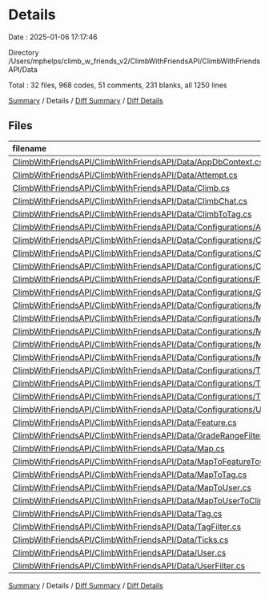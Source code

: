 # Details

Date : 2025-01-06 17:17:46

Directory /Users/mphelps/climb_w_friends_v2/ClimbWithFriendsAPI/ClimbWithFriendsAPI/Data

Total : 32 files,  968 codes, 51 comments, 231 blanks, all 1250 lines

[Summary](results.md) / Details / [Diff Summary](diff.md) / [Diff Details](diff-details.md)

## Files
| filename | language | code | comment | blank | total |
| :--- | :--- | ---: | ---: | ---: | ---: |
| [ClimbWithFriendsAPI/ClimbWithFriendsAPI/Data/AppDbContext.cs](/ClimbWithFriendsAPI/ClimbWithFriendsAPI/Data/AppDbContext.cs) | C# | 51 | 5 | 12 | 68 |
| [ClimbWithFriendsAPI/ClimbWithFriendsAPI/Data/Attempt.cs](/ClimbWithFriendsAPI/ClimbWithFriendsAPI/Data/Attempt.cs) | C# | 22 | 0 | 3 | 25 |
| [ClimbWithFriendsAPI/ClimbWithFriendsAPI/Data/Climb.cs](/ClimbWithFriendsAPI/ClimbWithFriendsAPI/Data/Climb.cs) | C# | 72 | 0 | 6 | 78 |
| [ClimbWithFriendsAPI/ClimbWithFriendsAPI/Data/ClimbChat.cs](/ClimbWithFriendsAPI/ClimbWithFriendsAPI/Data/ClimbChat.cs) | C# | 28 | 0 | 5 | 33 |
| [ClimbWithFriendsAPI/ClimbWithFriendsAPI/Data/ClimbToTag.cs](/ClimbWithFriendsAPI/ClimbWithFriendsAPI/Data/ClimbToTag.cs) | C# | 12 | 1 | 4 | 17 |
| [ClimbWithFriendsAPI/ClimbWithFriendsAPI/Data/Configurations/AttemptConfiguration.cs](/ClimbWithFriendsAPI/ClimbWithFriendsAPI/Data/Configurations/AttemptConfiguration.cs) | C# | 35 | 1 | 7 | 43 |
| [ClimbWithFriendsAPI/ClimbWithFriendsAPI/Data/Configurations/ClimbChatConfiguration.cs](/ClimbWithFriendsAPI/ClimbWithFriendsAPI/Data/Configurations/ClimbChatConfiguration.cs) | C# | 34 | 1 | 9 | 44 |
| [ClimbWithFriendsAPI/ClimbWithFriendsAPI/Data/Configurations/ClimbConfiguration.cs](/ClimbWithFriendsAPI/ClimbWithFriendsAPI/Data/Configurations/ClimbConfiguration.cs) | C# | 61 | 4 | 9 | 74 |
| [ClimbWithFriendsAPI/ClimbWithFriendsAPI/Data/Configurations/ClimbToTagConfiguration.cs](/ClimbWithFriendsAPI/ClimbWithFriendsAPI/Data/Configurations/ClimbToTagConfiguration.cs) | C# | 33 | 6 | 7 | 46 |
| [ClimbWithFriendsAPI/ClimbWithFriendsAPI/Data/Configurations/FeatureConfiguration.cs](/ClimbWithFriendsAPI/ClimbWithFriendsAPI/Data/Configurations/FeatureConfiguration.cs) | C# | 26 | 3 | 9 | 38 |
| [ClimbWithFriendsAPI/ClimbWithFriendsAPI/Data/Configurations/GradeRangeFilterConfigurations.cs](/ClimbWithFriendsAPI/ClimbWithFriendsAPI/Data/Configurations/GradeRangeFilterConfigurations.cs) | C# | 24 | 0 | 12 | 36 |
| [ClimbWithFriendsAPI/ClimbWithFriendsAPI/Data/Configurations/MapConfiguration.cs](/ClimbWithFriendsAPI/ClimbWithFriendsAPI/Data/Configurations/MapConfiguration.cs) | C# | 57 | 1 | 7 | 65 |
| [ClimbWithFriendsAPI/ClimbWithFriendsAPI/Data/Configurations/MapToFeatureToClimbConfiguration.cs](/ClimbWithFriendsAPI/ClimbWithFriendsAPI/Data/Configurations/MapToFeatureToClimbConfiguration.cs) | C# | 29 | 2 | 5 | 36 |
| [ClimbWithFriendsAPI/ClimbWithFriendsAPI/Data/Configurations/MapToTagConfiguration.cs](/ClimbWithFriendsAPI/ClimbWithFriendsAPI/Data/Configurations/MapToTagConfiguration.cs) | C# | 33 | 2 | 7 | 42 |
| [ClimbWithFriendsAPI/ClimbWithFriendsAPI/Data/Configurations/MapToUserConfiguration.cs](/ClimbWithFriendsAPI/ClimbWithFriendsAPI/Data/Configurations/MapToUserConfiguration.cs) | C# | 27 | 16 | 9 | 52 |
| [ClimbWithFriendsAPI/ClimbWithFriendsAPI/Data/Configurations/MapToUserToClimbConfiguration.cs](/ClimbWithFriendsAPI/ClimbWithFriendsAPI/Data/Configurations/MapToUserToClimbConfiguration.cs) | C# | 28 | 1 | 7 | 36 |
| [ClimbWithFriendsAPI/ClimbWithFriendsAPI/Data/Configurations/TagConfiguration.cs](/ClimbWithFriendsAPI/ClimbWithFriendsAPI/Data/Configurations/TagConfiguration.cs) | C# | 57 | 1 | 11 | 69 |
| [ClimbWithFriendsAPI/ClimbWithFriendsAPI/Data/Configurations/TagFilterConfigurations.cs](/ClimbWithFriendsAPI/ClimbWithFriendsAPI/Data/Configurations/TagFilterConfigurations.cs) | C# | 23 | 0 | 10 | 33 |
| [ClimbWithFriendsAPI/ClimbWithFriendsAPI/Data/Configurations/TickConfiguration.cs](/ClimbWithFriendsAPI/ClimbWithFriendsAPI/Data/Configurations/TickConfiguration.cs) | C# | 34 | 1 | 9 | 44 |
| [ClimbWithFriendsAPI/ClimbWithFriendsAPI/Data/Configurations/UserFilterConfigurations.cs](/ClimbWithFriendsAPI/ClimbWithFriendsAPI/Data/Configurations/UserFilterConfigurations.cs) | C# | 27 | 0 | 10 | 37 |
| [ClimbWithFriendsAPI/ClimbWithFriendsAPI/Data/Feature.cs](/ClimbWithFriendsAPI/ClimbWithFriendsAPI/Data/Feature.cs) | C# | 75 | 1 | 19 | 95 |
| [ClimbWithFriendsAPI/ClimbWithFriendsAPI/Data/GradeRangeFilter.cs](/ClimbWithFriendsAPI/ClimbWithFriendsAPI/Data/GradeRangeFilter.cs) | C# | 16 | 0 | 4 | 20 |
| [ClimbWithFriendsAPI/ClimbWithFriendsAPI/Data/Map.cs](/ClimbWithFriendsAPI/ClimbWithFriendsAPI/Data/Map.cs) | C# | 16 | 0 | 2 | 18 |
| [ClimbWithFriendsAPI/ClimbWithFriendsAPI/Data/MapToFeatureToClimb.cs](/ClimbWithFriendsAPI/ClimbWithFriendsAPI/Data/MapToFeatureToClimb.cs) | C# | 12 | 1 | 4 | 17 |
| [ClimbWithFriendsAPI/ClimbWithFriendsAPI/Data/MapToTag.cs](/ClimbWithFriendsAPI/ClimbWithFriendsAPI/Data/MapToTag.cs) | C# | 12 | 1 | 4 | 17 |
| [ClimbWithFriendsAPI/ClimbWithFriendsAPI/Data/MapToUser.cs](/ClimbWithFriendsAPI/ClimbWithFriendsAPI/Data/MapToUser.cs) | C# | 11 | 1 | 3 | 15 |
| [ClimbWithFriendsAPI/ClimbWithFriendsAPI/Data/MapToUserToClimb.cs](/ClimbWithFriendsAPI/ClimbWithFriendsAPI/Data/MapToUserToClimb.cs) | C# | 17 | 1 | 6 | 24 |
| [ClimbWithFriendsAPI/ClimbWithFriendsAPI/Data/Tag.cs](/ClimbWithFriendsAPI/ClimbWithFriendsAPI/Data/Tag.cs) | C# | 18 | 1 | 9 | 28 |
| [ClimbWithFriendsAPI/ClimbWithFriendsAPI/Data/TagFilter.cs](/ClimbWithFriendsAPI/ClimbWithFriendsAPI/Data/TagFilter.cs) | C# | 15 | 0 | 4 | 19 |
| [ClimbWithFriendsAPI/ClimbWithFriendsAPI/Data/Ticks.cs](/ClimbWithFriendsAPI/ClimbWithFriendsAPI/Data/Ticks.cs) | C# | 22 | 0 | 4 | 26 |
| [ClimbWithFriendsAPI/ClimbWithFriendsAPI/Data/User.cs](/ClimbWithFriendsAPI/ClimbWithFriendsAPI/Data/User.cs) | C# | 24 | 0 | 10 | 34 |
| [ClimbWithFriendsAPI/ClimbWithFriendsAPI/Data/UserFilter.cs](/ClimbWithFriendsAPI/ClimbWithFriendsAPI/Data/UserFilter.cs) | C# | 17 | 0 | 4 | 21 |

[Summary](results.md) / Details / [Diff Summary](diff.md) / [Diff Details](diff-details.md)
